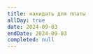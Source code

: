 ```yaml
---
title: накидать для платы
allDay: true
date: 2024-09-03
endDate: 2024-09-03
completed: null
---
```

